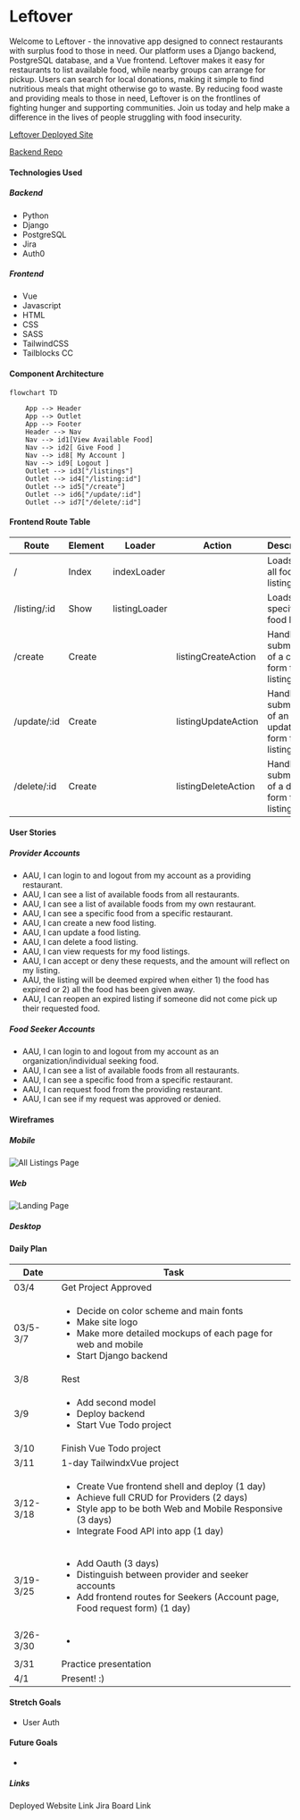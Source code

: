 # Leftover
<!-- Github Intro -->
Welcome to Leftover - the innovative app designed to connect restaurants with surplus food to those in need. Our platform uses a Django backend, PostgreSQL database, and a Vue frontend. Leftover makes it easy for restaurants to list available food, while nearby groups can arrange for pickup. Users can search for local donations, making it simple to find nutritious meals that might otherwise go to waste. By reducing food waste and providing meals to those in need, Leftover is on the frontlines of fighting hunger and supporting communities. Join us today and help make a difference in the lives of people struggling with food insecurity.


<!-- Marketing Intro -->
<!-- Introducing "Leftover", a revolutionary app designed to connect local restaurants with individuals and organizations in need of food. With Leftover, restaurants can easily donate their surplus food from the day to people who are struggling to access nutritious meals.

Using Leftover is simple and convenient. Restaurants can create an account and list the type and quantity of food they have available for donation. This information is then shared with nearby shelters, food banks, and other organizations, who can arrange to pick up the food at a convenient time.

Individuals in need of food can also use the app to find local restaurants offering donations. They can search for nearby restaurants and view the available food items, making it easy to find a meal that fits their dietary needs.

Leftover is a win-win solution for restaurants and the community. Restaurants can reduce food waste, while providing much-needed nourishment to those who need it most. Meanwhile, individuals and organizations can receive high-quality food at no cost, reducing food insecurity and promoting better health outcomes.

Join the Leftover community today and help us make a difference in the fight against hunger. -->

[Leftover Deployed Site](https://leftover.vercel.app/)

[Backend Repo](https://github.com/cindywongdev/capstone-backend)

#### Technologies Used

##### Backend
- Python
- Django
- PostgreSQL
- Jira
- Auth0
<!-- possible APIs
https://developer.nutritionix.com/
https://open.fda.gov/
https://developer.edamam.com/edamam-docs-nutrition-api#/ -->

##### Frontend
- Vue
- Javascript
- HTML
- CSS
- SASS
- TailwindCSS
- Tailblocks CC


#### Component Architecture
```mermaid
flowchart TD

    App --> Header
    App --> Outlet
    App --> Footer
    Header --> Nav
    Nav --> id1[View Available Food]
    Nav --> id2[ Give Food ]
    Nav --> id8[ My Account ]
    Nav --> id9[ Logout ]
    Outlet --> id3["/listings"]
    Outlet --> id4["/listing:id"]
    Outlet --> id5["/create"]
    Outlet --> id6["/update/:id"]
    Outlet --> id7["/delete/:id"]
```

#### Frontend Route Table
|    Route     | Element |    Loader   |      Action      |                   Description                  |
|--------------|---------|-------------|------------------|------------------------------------------------|
|      /       | Index   |indexLoader|          | Loads up all food listings                        |
| /listing/:id | Show    |listingLoader|        | Loads up a specific food listing                  |
| /create      | Create  |       | listingCreateAction | Handle submission of a create form for listings  |
| /update/:id  | Create  |       | listingUpdateAction | Handle submission of an update form for listings |
| /delete/:id  | Create  |       | listingDeleteAction | Handle submission of a delete form for listings  |

#### User Stories
##### Provider Accounts
- AAU, I can login to and logout from my account as a providing restaurant.
- AAU, I can see a list of available foods from all restaurants.
- AAU, I can see a list of available foods from my own restaurant.
- AAU, I can see a specific food from a specific restaurant.
- AAU, I can create a new food listing.
- AAU, I can update a food listing.
- AAU, I can delete a food listing.
- AAU, I can view requests for my food listings.
- AAU, I can accept or deny these requests, and the amount will reflect on my listing.
- AAU, the listing will be deemed expired when either 1) the food has expired or 2) all the food has been given away.
- AAU, I can reopen an expired listing if someone did not come pick up their requested food.


##### Food Seeker Accounts
- AAU, I can login to and logout from my account as an organization/individual seeking food.
- AAU, I can see a list of available foods from all restaurants.
- AAU, I can see a specific food from a specific restaurant.
- AAU, I can request food from the providing restaurant.
- AAU, I can see if my request was approved or denied.

#### Wireframes
##### Mobile
![All Listings Page](https://i.imgur.com/VGmznXv.png)


##### Web
![Landing Page]()


##### Desktop

#### Daily Plan
| Date | Task |
|------|------|
|   03/4   |  Get Project Approved  |
|   03/5-3/7   |  <ul><li>Decide on color scheme and main fonts</li><li>Make site logo</li><li>Make more detailed mockups of each page for web and mobile</li><li>Start Django backend</li></ul>  |
|   3/8   |  Rest  |
|   3/9   |  <ul><li>Add second model</li><li>Deploy backend</li><li>Start Vue Todo project</li></ul> |
|   3/10  | Finish Vue Todo project |
|   3/11  | 1-day TailwindxVue project |
|   3/12-3/18   | <ul><li>Create Vue frontend shell and deploy (1 day)</li><li>Achieve full CRUD for Providers (2 days)</li><li>Style app to be both Web and Mobile Responsive (3 days)</li><li>Integrate Food API into app (1 day)</li></ul> |
|   3/19-3/25   | <ul><li>Add Oauth (3 days) </li><li>Distinguish between provider and seeker accounts</li><li>Add frontend routes for Seekers (Account page, Food request form) (1 day)</li></ul> |
|   3/26-3/30  | <ul><li></li></ul> |
|   3/31   | Practice presentation |
|   4/1    | Present! :) |

#### Stretch Goals
- User Auth

#### Future Goals
- 

##### Links
Deployed Website Link
Jira Board Link

